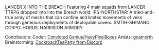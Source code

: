 LANCER X INTO THE BREACH 
Featuring 4 main squads from LANCER TTRPG dropped into Into the Breach world:
IPS-NORTHSTAR: A tried-and-true array of mechs that can confine and limited movements of veks through generous deployments of deployable covers.
SMTIH-SHIMANO CORPO: 
HORUS:
HARRISION ARMORY:

Contributors:
  Coder: [Convicted Genius/HueyPixelBoxes](https://github.com/HueyPixelBoxes)
  Artists: [goatnorth](https://github.com/goatnorth)
  Brainstorming: [CockroachTeaParty from Discord](https://www.twitch.tv/cockroachteaparty)
